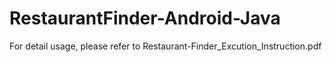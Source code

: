 # RestaurantFinder-Android-Java
For detail usage, please refer to Restaurant-Finder_Excution_Instruction.pdf
